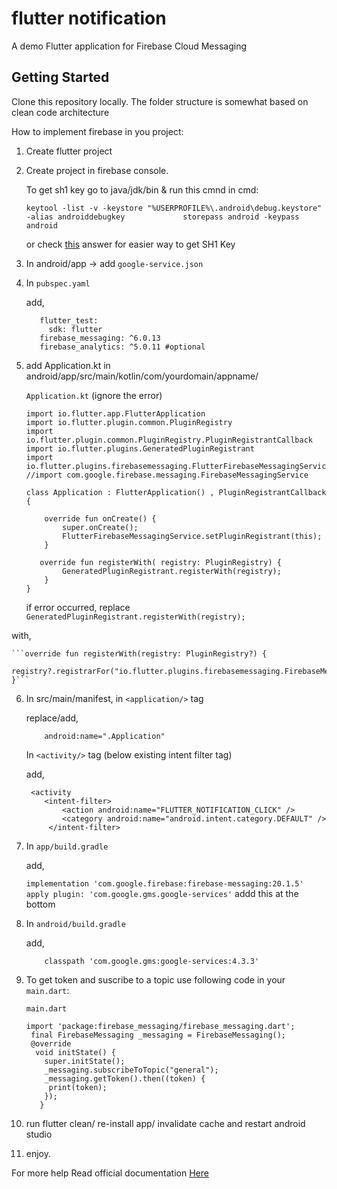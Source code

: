 # flutter notification

A demo Flutter application for Firebase Cloud Messaging 

## Getting Started

Clone this repository locally. The folder structure is somewhat based on clean code architecture

How to implement firebase in you project: 
1. Create flutter project
2. Create project in firebase console.

   To get sh1 key go to java/jdk/bin & run this cmnd in cmd:
   
   `keytool -list -v -keystore "%USERPROFILE%\.android\debug.keystore" -alias androiddebugkey             storepass android -keypass android`

   or check [this](https://stackoverflow.com/a/54342861/12030116) answer for easier way to get SH1 Key

3. In android/app -> 
   add 
   `google-service.json`
   
4. In `pubspec.yaml`

   add,
   ```dev_dependencies:
      flutter_test:
        sdk: flutter
      firebase_messaging: ^6.0.13
      firebase_analytics: ^5.0.11 #optional
    ```


5. add Application.kt in android/app/src/main/kotlin/com/yourdomain/appname/

   `Application.kt` (ignore the error)

   ```
   import io.flutter.app.FlutterApplication
   import io.flutter.plugin.common.PluginRegistry
   import io.flutter.plugin.common.PluginRegistry.PluginRegistrantCallback
   import io.flutter.plugins.GeneratedPluginRegistrant
   import io.flutter.plugins.firebasemessaging.FlutterFirebaseMessagingService
   //import com.google.firebase.messaging.FirebaseMessagingService

   class Application : FlutterApplication() , PluginRegistrantCallback {

       override fun onCreate() {
           super.onCreate();
           FlutterFirebaseMessagingService.setPluginRegistrant(this);
       }

      override fun registerWith( registry: PluginRegistry) {
           GeneratedPluginRegistrant.registerWith(registry);
       }
   }
   ```

   if error occurred, replace ` GeneratedPluginRegistrant.registerWith(registry); ` 
   
  with,
  
    ```override fun registerWith(registry: PluginRegistry?) {
        registry?.registrarFor("io.flutter.plugins.firebasemessaging.FirebaseMessagingPlugin");
    }```
6. In src/main/manifest, in `<application/>` tag
   
   replace/add,
   
    ```<application
        android:name=".Application"
    ```

   In `<activity/>` tag (below existing intent filter tag)
   
   add,
     ```
      <activity        
         <intent-filter>
             <action android:name="FLUTTER_NOTIFICATION_CLICK" />
             <category android:name="android.intent.category.DEFAULT" />
          </intent-filter>
     ```

7. In `app/build.gradle`

   add,
   
    `implementation 'com.google.firebase:firebase-messaging:20.1.5'`
     `apply plugin: 'com.google.gms.google-services'` addd this at the bottom 

8. In `android/build.gradle`

   add,
    ```dependencies {
        classpath 'com.google.gms:google-services:4.3.3'
     ```

9. To get token and suscribe to a topic use following code in your `main.dart`:

   `main.dart`
   ```
   import 'package:firebase_messaging/firebase_messaging.dart';
    final FirebaseMessaging _messaging = FirebaseMessaging();
    @override
     void initState() {
       super.initState();
       _messaging.subscribeToTopic("general");
       _messaging.getToken().then((token) {
        print(token);
       });
      } 
     ```

10. run flutter clean/ re-install app/ invalidate cache and restart android studio 
11. enjoy.

For more help Read official documentation [Here](https://pub.dev/packages/firebase_messaging)
